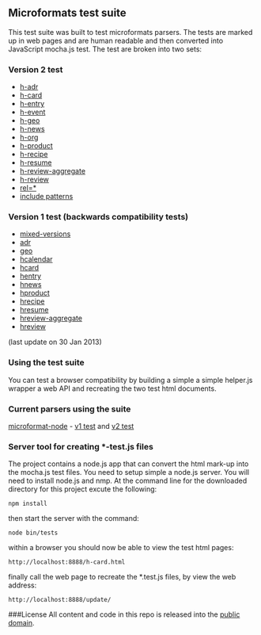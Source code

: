 ## Microformats test suite


This test suite was built to test microformats parsers. The tests are marked up in web pages and are human readable and then converted into JavaScript mocha.js test. The test are broken into two sets: 


### Version 2 test 
* [h-adr](http://microformat2-node.jit.su/h-adr.html) 
* [h-card](http://microformat2-node.jit.su/h-card.html) 
* [h-entry](http://microformat2-node.jit.su/h-entry.html) 
* [h-event](http://microformat2-node.jit.su/h-event.html) 
* [h-geo](http://microformat2-node.jit.su/h-geo.html) 
* [h-news](http://microformat2-node.jit.su/h-news.html) 
* [h-org](http://microformat2-node.jit.su/h-org.html) 
* [h-product](http://microformat2-node.jit.su/h-product.html) 
* [h-recipe](http://microformat2-node.jit.su/h-recipe.html) 
* [h-resume](http://microformat2-node.jit.su/h-resume.html) 
* [h-review-aggregate](http://microformat2-node.jit.su/h-review-aggregate.html) 
* [h-review](http://microformat2-node.jit.su/h-review.html) 
* [rel=*](http://microformat2-node.jit.su/rel.html) 
* [include patterns](http://microformat2-node.jit.su/includes.html) 



### Version 1 test (backwards compatibility tests) 
* [mixed-versions](http://microformat2-node.jit.su/mixed-versions.html) 
* [adr](http://microformat2-node.jit.su/adr.html)
* [geo](http://microformat2-node.jit.su/geo.html)
* [hcalendar](http://microformat2-node.jit.su/hcalendars.html)
* [hcard](http://microformat2-node.jit.su/hcard.html)
* [hentry](http://microformat2-node.jit.su/hentry.html)
* [hnews](http://microformat2-node.jit.su/hnews.html)
* [hproduct](http://microformat2-node.jit.su/hproduct.html)
* [hrecipe](http://microformat2-node.jit.su/hrecipe.html)
* [hresume](http://microformat2-node.jit.su/hresume.html)
* [hreview-aggregate](http://microformat2-node.jit.su/hreview-aggregate.html)
* [hreview](http://microformat2-node.jit.su/hreview.html)

(last update on 30 Jan 2013)


### Using the test suite

You can test a browser compatibility by building a simple a simple helper.js wrapper a web API and recreating the two test html documents.

### Current parsers using the suite
[microformat-node](http://microformat2-node.jit.su/) - [v1 test](http://microformat2-node.jit.su/mocha-v1.html) and [v2 test](http://microformat2-node.jit.su/mocha-v2.html)

### Server tool for creating *-test.js files
The project contains a node.js app that can convert the html mark-up into the mocha.js test files. You need to setup simple a node.js server. You will need to install node.js and nmp. At the command line for the downloaded directory for this project excute the following:

    npm install 

then start the server with the command:

	node bin/tests

within a browser you should now be able to view the test html pages:

	http://localhost:8888/h-card.html	

finally call the web page to recreate the *.test.js files, by view the web address:

	http://localhost:8888/update/



###License
All content and code in this repo is released into the [public domain](http://en.wikipedia.org/wiki/public_domain).

